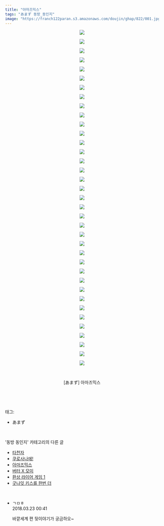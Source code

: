 ```yaml
---
title: "아마즈믹스"
tags: "あまず 동방_동인지"
image: "https://franch122paran.s3.amazonaws.com/doujin/ghap/822/001.jpg"
---
```

<div class="article">
<p style="text-align: center; clear: none; float: none;"><img src="{{ site.imgserver7 }}/ghap/822/001.jpg"/></p>
<p style="text-align: center; clear: none; float: none;"><img src="{{ site.imgserver7 }}/ghap/822/002.jpg"/></p>
<p style="text-align: center; clear: none; float: none;"><img src="{{ site.imgserver7 }}/ghap/822/003.jpg"/></p>
<p style="text-align: center; clear: none; float: none;"><img src="{{ site.imgserver7 }}/ghap/822/004.jpg"/></p>
<p style="text-align: center; clear: none; float: none;"><img src="{{ site.imgserver7 }}/ghap/822/005.jpg"/></p>
<p style="text-align: center; clear: none; float: none;"><img src="{{ site.imgserver7 }}/ghap/822/006.jpg"/></p>
<p style="text-align: center; clear: none; float: none;"><img src="{{ site.imgserver7 }}/ghap/822/007.jpg"/></p>
<p style="text-align: center; clear: none; float: none;"><img src="{{ site.imgserver7 }}/ghap/822/008.jpg"/></p>
<p style="text-align: center; clear: none; float: none;"><img src="{{ site.imgserver7 }}/ghap/822/009.jpg"/></p>
<p style="text-align: center; clear: none; float: none;"><img src="{{ site.imgserver7 }}/ghap/822/010.jpg"/></p>
<p style="text-align: center; clear: none; float: none;"><img src="{{ site.imgserver7 }}/ghap/822/011.jpg"/></p>
<p style="text-align: center; clear: none; float: none;"><img src="{{ site.imgserver7 }}/ghap/822/012.jpg"/></p>
<p style="text-align: center; clear: none; float: none;"><img src="{{ site.imgserver7 }}/ghap/822/013.jpg"/></p>
<p style="text-align: center; clear: none; float: none;"><img src="{{ site.imgserver7 }}/ghap/822/014.jpg"/></p>
<p style="text-align: center; clear: none; float: none;"><img src="{{ site.imgserver7 }}/ghap/822/015.jpg"/></p>
<p style="text-align: center; clear: none; float: none;"><img src="{{ site.imgserver7 }}/ghap/822/016.jpg"/></p>
<p style="text-align: center; clear: none; float: none;"><img src="{{ site.imgserver7 }}/ghap/822/017.jpg"/></p>
<p style="text-align: center; clear: none; float: none;"><img src="{{ site.imgserver7 }}/ghap/822/018.jpg"/></p>
<p style="text-align: center; clear: none; float: none;"><img src="{{ site.imgserver7 }}/ghap/822/019.jpg"/></p>
<p style="text-align: center; clear: none; float: none;"><img src="{{ site.imgserver7 }}/ghap/822/020.jpg"/></p>
<p style="text-align: center; clear: none; float: none;"><img src="{{ site.imgserver7 }}/ghap/822/021.jpg"/></p>
<p style="text-align: center; clear: none; float: none;"><img src="{{ site.imgserver7 }}/ghap/822/022.jpg"/></p>
<p style="text-align: center; clear: none; float: none;"><img src="{{ site.imgserver7 }}/ghap/822/023.jpg"/></p>
<p style="text-align: center; clear: none; float: none;"><img src="{{ site.imgserver7 }}/ghap/822/024.jpg"/></p>
<p style="text-align: center; clear: none; float: none;"><img src="{{ site.imgserver7 }}/ghap/822/025.jpg"/></p>
<p style="text-align: center; clear: none; float: none;"><img src="{{ site.imgserver7 }}/ghap/822/026.jpg"/></p>
<p style="text-align: center; clear: none; float: none;"><img src="{{ site.imgserver7 }}/ghap/822/027.jpg"/></p>
<p style="text-align: center; clear: none; float: none;"><img src="{{ site.imgserver7 }}/ghap/822/028.jpg"/></p>
<p style="text-align: center; clear: none; float: none;"><img src="{{ site.imgserver7 }}/ghap/822/029.jpg"/></p>
<p style="text-align: center; clear: none; float: none;"><img src="{{ site.imgserver7 }}/ghap/822/030.jpg"/></p>
<p style="text-align: center; clear: none; float: none;"><img src="{{ site.imgserver7 }}/ghap/822/031.jpg"/></p>
<p style="text-align: center; clear: none; float: none;"><img src="{{ site.imgserver7 }}/ghap/822/032.jpg"/></p>
<p style="text-align: center; clear: none; float: none;"><img src="{{ site.imgserver7 }}/ghap/822/033.jpg"/></p>
<p style="text-align: center; clear: none; float: none;"><img src="{{ site.imgserver7 }}/ghap/822/034.jpg"/></p>
<p style="text-align: center; clear: none; float: none;"><img src="{{ site.imgserver7 }}/ghap/822/035.jpg"/></p>
<p style="text-align: center; clear: none; float: none;"><img src="{{ site.imgserver7 }}/ghap/822/036.jpg"/></p>
<p style="text-align: center; clear: none; float: none;"><img src="{{ site.imgserver7 }}/ghap/822/037.jpg"/></p>
<p style="text-align: center; clear: none; float: none;"><br/></p>
<p style="text-align: center; clear: none; float: none;">[あまず] 아마즈믹스</p>
<p><br/></p>
</div><br/>
<div class="tagTrail">
<p>태그: </p>
<ul>
<li>あまず</li>
</ul>
</div><br/>
<div class="another">
<p>'동방 동인지' 카테고리의 다른 글</p>
<ul>
<li><a href="/ghap_825">타천자</a></li>
<li><a href="/ghap_823">쿠로사나에!</a></li>
<li><a href="/ghap_822">아마즈믹스</a></li>
<li><a href="/ghap_821">버터 X 모미</a></li>
<li><a href="/ghap_820">환상 라이어 게임 1</a></li>
<li><a href="/ghap_819">굿나잇 키스를 한번 더</a></li>
</ul>
</div><br/>
<div class="cb_module cb_fluid">
<div class="cb_wrt cb_profile">
<div class="comment">
<ul>
<li class="cb_thumb_off" id="comment15224667">
<div class="cb_comment_area">
<div class="cb_info_area">
<div class="cb_section">
<span class="cb_nick_name">ㄱㅁㅎ</span>
</div>
<div class="cb_section">
<span class="cb_date">2018.03.23 00:41 </span>
</div>
</div>
<div class="cb_dsc_comment">
<p class="cb_dsc">
											바깥세계 편 뒷이야기가 궁금하오~
										</p>
</div>
</div></li>
</ul>
</div>
</div><!-- commentList close -->
</div><br/>
